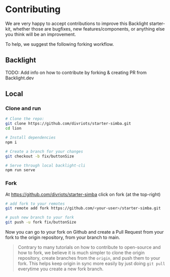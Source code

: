 # Contributing

We are very happy to accept contributions to improve this Backlight starter-kit, whether those are bugfixes, new features/components, or anything else you think will be an improvement.

To help, we suggest the following forking workflow.

## Backlight

TODO: Add info on how to contribute by forking & creating PR from Backlight.dev

## Local

### Clone and run

```sh
# Clone the repo:
git clone https://github.com/divriots/starter-simba.git
cd lion

# Install dependencies
npm i

# Create a branch for your changes
git checkout -b fix/buttonSize

# Serve through local backlight-cli
npm run serve
```

### Fork

At <https://github.com/divriots/starter-simba> click on fork (at the top-right)

```sh
# add fork to your remotes
git remote add fork https://github.com/<your-user>/starter-simba.git

# push new branch to your fork
git push -u fork fix/buttonSize
```

Now you can go to your fork on Github and create a Pull Request from your fork to the origin repository, from your branch to main.

> Contrary to many tutorials on how to contribute to open-source and how to fork, we believe it is much simpler to clone the origin repository, create branches from the `origin`, and push them to your fork. This helps keep origin in sync more easily by just doing `git pull` everytime you create a new fork branch.
